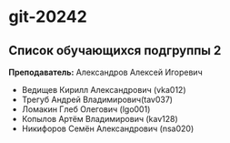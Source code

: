 # git-20242

## Список обучающихся подгруппы 2

**Преподаватель:** Александров Алексей Игоревич

* Ведищев Кирилл Александрович (vka012)
* Трегуб Андрей Владимирович(tav037)
* Ломакин Глеб Олегович (lgo001)
* Копылов Артём Владимирович (kav128)
* Никифоров Семён Александрович (nsa020)


